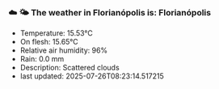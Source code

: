 ### ☁️ 🌤️  The weather in Florianópolis is: Florianópolis

- Temperature: 15.53°C
- On flesh: 15.65°C
- Relative air humidity: 96%
- Rain: 0.0 mm
- Description: Scattered clouds
- last updated: 2025-07-26T08:23:14.517215
